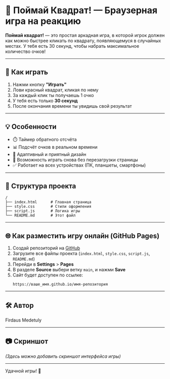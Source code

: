
# 🎯 Поймай Квадрат! — Браузерная игра на реакцию

**Поймай квадрат!** — это простая аркадная игра, в которой игрок должен как можно быстрее кликать по квадрату, появляющемуся в случайных местах. У тебя есть 30 секунд, чтобы набрать максимальное количество очков!

---

## 🚀 Как играть

1. Нажми кнопку **"Играть"**
2. Лови красный квадрат, кликая по нему
3. За каждый клик ты получаешь 1 очко
4. У тебя есть только **30 секунд**
5. После окончания времени ты увидишь свой результат

---

## 💡 Особенности

- ⏱️ Таймер обратного отсчёта
- 📊 Подсчёт очков в реальном времени
- 🎨 Адаптивный и приятный дизайн
- 🔁 Возможность играть снова без перезагрузки страницы
- ✅ Работает на всех устройствах (ПК, планшеты, смартфоны)

---

## 📂 Структура проекта

```
/
├── index.html      # Главная страница
├── style.css       # Стили оформления
├── script.js       # Логика игры
└── README.md       # Этот файл
```

---

## 🌐 Как разместить игру онлайн (GitHub Pages)

1. Создай репозиторий на [GitHub](https://github.com)
2. Загрузите все файлы проекта (`index.html`, `style.css`, `script.js`, `README.md`)
3. Перейди в **Settings** > **Pages**
4. В разделе **Source** выбери ветку `main`, и нажми **Save**
5. Сайт будет доступен по ссылке:
   ```
   https://ваше_имя.github.io/имя-репозитория
   ```

---

## 🛠️ Автор

Firdaus Medetuly

---

## 📷 Скриншот

*(Здесь можно добавить скриншот интерфейса игры)*

---

Удачной игры! 🎉
